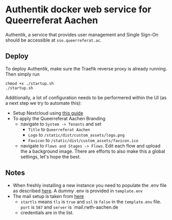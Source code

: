 # Authentik docker web service for Queerreferat Aachen
Authentik, a service that provides user management and Single Sign-On should be
accessible at `sso.queerreferat.ac`.

## Deploy
To deploy Authentik, make sure the Traefik reverse proxy is already running.
Then simply run
```
chmod +x ./startup.sh
./startup.sh
```
Additionally, a lot of configuration needs to be performered within the UI (as a
next step we try to automate this):
- Setup Nextcloud using [this guide](https://goauthentik.io/integrations/services/nextcloud/)
- To apply the Queerreferat Aachen Branding
  - navigate to `System -> Tenants` and set
    - `Title` to `Queerreferat Aachen`
    - `Logo` to `/static/dist/custom_assets/logo.png`
    - `Favicon` to `/static/dist/custom_assets/favicon.ico`
  - navigate to `Flows and Stages -> Flows`. Edit each flow and upload the a
    background image. There are efforts to also make this a global settings,
    let's hope the best.

## Notes
- When freshly installing a new instance you need to populate the .env file as
  described [here](https://goauthentik.io/docs/installation/docker-compose). A
  dummy .env is provided in `template.env`
- The mail setup is taken from [here](https://help.itc.rwth-aachen.de/service/1jefzdccuvuch/article/4751eb1afce9413187dd60ab9ce1c711/)
  - `startls` means `tls` is `true` and `ssl` is `false` in the `template.env`
    file. `port` is `587` and `server` is `mail.rwth-aachen.de
  - credentials are in the list.
